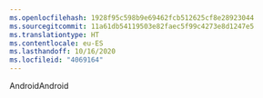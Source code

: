 ```yaml
---
ms.openlocfilehash: 1928f95c598b9e69462fcb512625cf8e28923044
ms.sourcegitcommit: 11a61db54119503e82faec5f99c4273e8d1247e5
ms.translationtype: HT
ms.contentlocale: eu-ES
ms.lasthandoff: 10/16/2020
ms.locfileid: "4069164"
---
```

<span data-ttu-id="dee9b-101">Android</span><span class="sxs-lookup"><span data-stu-id="dee9b-101">Android</span></span>